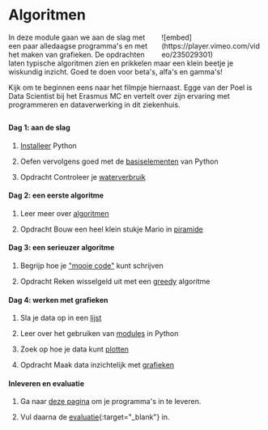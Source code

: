 # Algoritmen

<div style="width: 40%; float:right; margin-left: 2em;">
![embed](https://player.vimeo.com/video/235029301)
</div>

In deze module gaan we aan de slag met een paar alledaagse programma's en met het maken van grafieken. De opdrachten laten typische algoritmen zien en prikkelen maar een klein beetje je wiskundig inzicht. Goed te doen voor beta's, alfa's en gamma's!

Kijk om te beginnen eens naar het filmpje hiernaast. Egge van der Poel is Data Scientist bij het Erasmus MC en vertelt over zijn ervaring met programmeren en dataverwerking in dit ziekenhuis.

<p style="margin-top:2em;"></p>

#### Dag 1: aan de slag

1. [Installeer](/python/installatie) Python

2. Oefen vervolgens goed met de [basiselementen](/python/basiselementen) van Python

3. <span class="label label-primary">Opdracht</span> Controleer je [waterverbruik](/algoritmen/water)

#### Dag 2: een eerste algoritme

1. Leer meer over [algoritmen](/python/algoritmen)

2. <span class="label label-primary">Opdracht</span> Bouw een heel klein stukje Mario in [piramide](/algoritmen/piramide)

#### Dag 3: een serieuzer algoritme

1. Begrijp hoe je ["mooie code"](/python/stijl) kunt schrijven

2. <span class="label label-primary">Opdracht</span> Reken wisselgeld uit met een [greedy](/algoritmen/greedy) algoritme

#### Dag 4: werken met grafieken

1. Sla je data op in een [lijst](/python/lijsten)

2. Leer over het gebruiken van [modules](/python/modules) in Python

3. Zoek op hoe je data kunt [plotten](/python/plot)

4. <span class="label label-primary">Opdracht</span> Maak data inzichtelijk met [grafieken](/algoritmen/grafieken)

#### Inleveren en evaluatie

1. Ga naar [deze pagina](/algoritmen/submit) om je programma's in te leveren.

2. Vul daarna de [evaluatie](){:target="_blank"} in.
